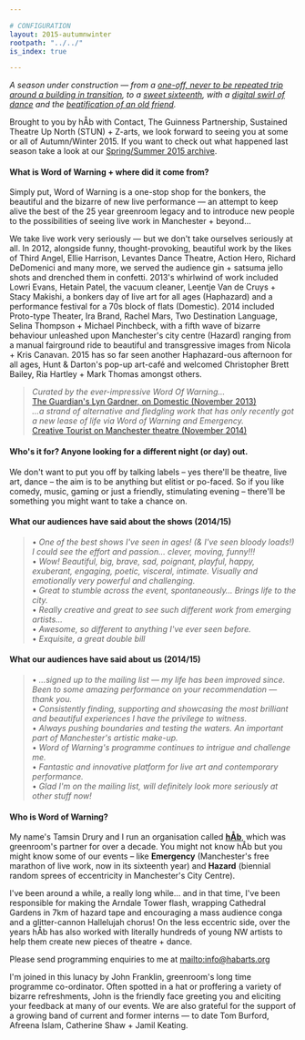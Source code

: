 ```yaml
---

# CONFIGURATION
layout: 2015-autumnwinter
rootpath: "../../"
is_index: true

---
```

*A season under construction — from a [one-off, never to be repeated trip around a building in transition](/archive/2015-domestic), to a [sweet sixteenth](/archive/2015-emergency), with a [digital swirl of dance](/archive/2015-autumnwinter/pritchard) and the [beatification of an old friend](/archive/2015-autumnwinter/makishi).*          
		
Brought to you by hÅb with Contact, The Guinness Partnership, Sustained Theatre Up North (STUN) + Z-arts, we look forward to seeing you at some or all of Autumn/Winter 2015. If you want to check out what happened last season take a look at our [Spring/Summer 2015 archive](/archive/2015-springsummer).        
         
#### What is Word of Warning + where did it come from?
Simply put, Word of Warning is a one-stop shop for the bonkers, the beautiful and the bizarre of new live performance — an attempt to keep alive the best of the 25 year greenroom legacy and to introduce new people to the possibilities of seeing live work in Manchester + beyond…        
          
We take live work very seriously — but we don't take ourselves seriously at all. In 2012, alongside funny, thought-provoking, beautiful work by the likes of Third Angel, Ellie Harrison, Levantes Dance Theatre, Action Hero, Richard DeDomenici and many more, we served the audience gin + satsuma jello shots and drenched them in confetti. 2013's whirlwind of work included Lowri Evans, Hetain Patel, the vacuum cleaner, Leentje Van de Cruys + Stacy Makishi, a bonkers day of live art for all ages (Haphazard) and a performance festival for a 70s block of flats (Domestic). 2014 included Proto-type Theater, Ira Brand, Rachel Mars, Two Destination Language, Selina Thompson + Michael Pinchbeck, with a fifth wave of bizarre behaviour unleashed upon Manchester's city centre (Hazard) ranging from a manual fairground ride to beautiful and transgressive images from Nicola + Kris Canavan. 2015 has so far seen another Haphazard-ous afternoon for all ages, Hunt & Darton's pop-up art-café and welcomed Christopher Brett Bailey, Ria Hartley + Mark Thomas amongst others.        
        
>*Curated by the ever-impressive Word Of Warning…*<br><a href="http://www.theguardian.com/stage/2013/nov/02/this-weeks-theatre" target="_blank">The Guardian's Lyn Gardner, on Domestic (November 2013)</a><br>*…a strand of alternative and fledgling work that has only recently got a new lease of life via Word of Warning and Emergency.*<br><a href="http://www.creativetourist.com/articles/theatre/manchester/manchester-theatre-lyn-gardner-on-a-city-reaching-beyond-the-theatrical-peaks" target="_blank">Creative Tourist on Manchester theatre (November 2014)</a>        
        
#### Who's it for? Anyone looking for a different night (or day) out.            
We don't want to put you off by talking labels – yes there'll be theatre, live art, dance – the aim is to be anything but elitist or po-faced. So if you like comedy, music, gaming or just a friendly, stimulating evening – there'll be something you might want to take a chance on.                 
        
#### What our audiences have said about the shows (2014/15)    
>• *One of the best shows I've seen in ages! (& I've seen bloody loads!) I could see the effort and passion… clever, moving, funny!!!*<br>• *Wow! Beautiful, big, brave, sad, poignant, playful, happy, exuberant, engaging, poetic, visceral, intimate. Visually and emotionally very powerful and challenging.*<br>• *Great to stumble across the event, spontaneously… Brings life to the city.*<br>• *Really creative and great to see such different work from emerging artists…*<br>• *Awesome, so different to anything I've ever seen before.*<br>• *Exquisite, a great double bill*        
        
#### What our audiences have said about us (2014/15)            
>• *…signed up to the mailing list — my life has been improved since. Been to some amazing performance on your recommendation — thank you.*<br>• *Consistently finding, supporting and showcasing the most brilliant and beautiful experiences I have the privilege to witness.*<br>• *Always pushing boundaries and testing the waters. An important part of Manchester's artistic make-up.*<br>• *Word of Warning's programme continues to intrigue and challenge me.*<br>• *Fantastic and innovative platform for live art and contemporary performance.*<br>• *Glad I'm on the mailing list, will definitely look more seriously at other stuff now!*        
        
#### Who is Word of Warning?         
My name's Tamsin Drury and I run an organisation called **[hÅb](/hab)**, which was greenroom's partner for over a decade. You might not know hÅb but you might know some of our events – like **Emergency** (Manchester's free marathon of live work, now in its sixteenth year) and **Hazard** (biennial random sprees of eccentricity in Manchester's City Centre).

I've been around a while, a really long while… and in that time, I've been responsible for making the Arndale Tower flash, wrapping Cathedral Gardens in 7km of hazard tape and encouraging a mass audience conga and a glitter-cannon Hallelujah chorus! On the less eccentric side, over the years hÅb has also worked with literally hundreds of young NW artists to help them create new pieces of theatre + dance.
          
Please send programming enquiries to me at <mailto:info@habarts.org>             

I'm joined in this lunacy by John Franklin, greenroom's long time programme co-ordinator. Often spotted in a hat or proffering a variety of bizarre refreshments, John is the friendly face greeting you and eliciting your feedback at many of our events. We are also grateful for the support of a growing band of current and former interns — to date Tom Burford, Afreena Islam, Catherine Shaw + Jamil Keating.
